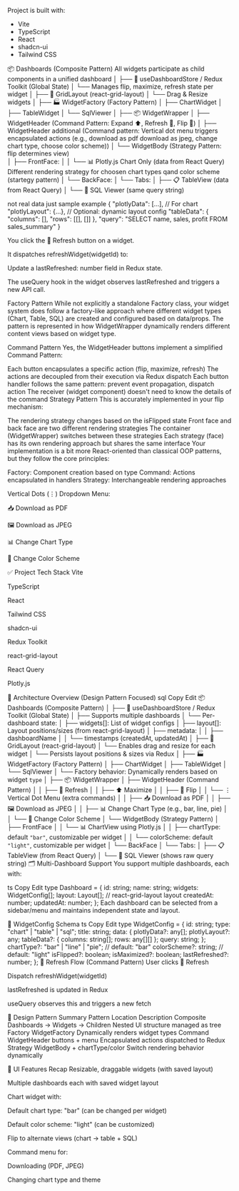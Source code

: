 Project is built with:

- Vite
- TypeScript
- React
- shadcn-ui
- Tailwind CSS

📦 Dashboards (Composite Pattern) All widgets participate as child components in a unified dashboard
│
├── 🧩 useDashboardStore / Redux Toolkit (Global State)
│   └── Manages flip, maximize, refresh state per widget
│
├── 🧱 GridLayout (react-grid-layout)
│   └── Drag & Resize widgets
│
├── 🏭 WidgetFactory (Factory Pattern)
│   ├── ChartWidget
│   ├── TableWidget
│   └── SqlViewer
│
├── 📦 WidgetWrapper
│   ├── WidgetHeader (Command Pattern: Expand ⬆️, Refresh 🔄, Flip 🔁)
│   ├── WidgetHeader additional (Command pattern: Vertical dot menu triggers encapsulated actions (e.g., download as pdf download as jpeg, change chart type, choose color scheme))
│   └── WidgetBody (Strategy Pattern: flip determines view)  
│       ├── FrontFace:
│       │    └── 📊 Plotly.js Chart Only (data from React Query) Different rendering strategy for choosen chart types qand color scheme (startegy pattern)
│       └── BackFace:
│            └── Tabs:
│                ├── 📋 TableView (data from React Query)
│                └── 🧾 SQL Viewer (same query string)

not real data just sample example 
{
  "plotlyData": [...],        // For chart
  "plotlyLayout": {...},      // Optional: dynamic layout config
  "tableData": {
    "columns": [],
    "rows": [[], []]
  },
  "query": "SELECT name, sales, profit FROM sales_summary"
}

You click the 🔄 Refresh button on a widget.

It dispatches refreshWidget(widgetId) to:

Update a lastRefreshed: number field in Redux state.

The useQuery hook in the widget observes lastRefreshed and triggers a new API call.

Factory Pattern
While not explicitly a standalone Factory class, your widget system does follow a factory-like approach where different widget types (Chart, Table, SQL) are created and configured based on data/props. The pattern is represented in how 
WidgetWrapper
 dynamically renders different content views based on widget type.

Command Pattern
Yes, the WidgetHeader buttons implement a simplified Command Pattern:

Each button encapsulates a specific action (flip, maximize, refresh)
The actions are decoupled from their execution via Redux dispatch
Each button handler follows the same pattern: prevent event propagation, dispatch action
The receiver (widget component) doesn't need to know the details of the command
Strategy Pattern
This is accurately implemented in your flip mechanism:

The rendering strategy changes based on the isFlipped state
Front face and back face are two different rendering strategies
The container (WidgetWrapper) switches between these strategies
Each strategy (face) has its own rendering approach but shares the same interface
Your implementation is a bit more React-oriented than classical OOP patterns, but they follow the core principles:

Factory: Component creation based on type
Command: Actions encapsulated in handlers
Strategy: Interchangeable rendering approaches

Vertical Dots (⋮)
Dropdown Menu:

📥 Download as PDF

🖼️ Download as JPEG

📊 Change Chart Type

🎨 Change Color Scheme

✅ Project Tech Stack
Vite

TypeScript

React

Tailwind CSS

shadcn-ui

Redux Toolkit

react-grid-layout

React Query

Plotly.js

🧠 Architecture Overview (Design Pattern Focused)
sql
Copy
Edit
📦 Dashboards (Composite Pattern)
│
├── 🧩 useDashboardStore / Redux Toolkit (Global State)
│   ├── Supports multiple dashboards
│   └── Per-dashboard state:
│       ├── widgets[]: List of widget configs
│       ├── layout[]: Layout positions/sizes (from react-grid-layout)
│       ├── metadata:
│       │    ├── dashboardName
│       │    └── timestamps (createdAt, updatedAt)
│
├── 🧱 GridLayout (react-grid-layout)
│   └── Enables drag and resize for each widget
│   └── Persists layout positions & sizes via Redux
│
├── 🏭 WidgetFactory (Factory Pattern)
│   ├── ChartWidget
│   ├── TableWidget
│   └── SqlViewer
│   └── Factory behavior: Dynamically renders based on widget `type`
│
├── 📦 WidgetWrapper
│   ├── WidgetHeader (Command Pattern)
│   │   ├── 🔄 Refresh
│   │   ├── ⬆️ Maximize
│   │   ├── 🔁 Flip
│   │   └── ⋮ Vertical Dot Menu (extra commands)
│   │        ├── 📥 Download as PDF
│   │        ├── 🖼️ Download as JPEG
│   │        ├── 📊 Change Chart Type (e.g., bar, line, pie)
│   │        └── 🎨 Change Color Scheme
│   └── WidgetBody (Strategy Pattern)
│       ├── FrontFace
│       │    └── 📊 ChartView using Plotly.js
│       │        ├── chartType: default `"bar"`, customizable per widget
│       │        └── colorScheme: default `"light"`, customizable per widget
│       └── BackFace
│            └── Tabs:
│                ├── 📋 TableView (from React Query)
│                └── 🧾 SQL Viewer (shows raw query string)
🗂️ Multi-Dashboard Support
You support multiple dashboards, each with:

ts
Copy
Edit
type Dashboard = {
  id: string;
  name: string;
  widgets: WidgetConfig[];
  layout: Layout[]; // react-grid-layout layout
  createdAt: number;
  updatedAt: number;
};
Each dashboard can be selected from a sidebar/menu and maintains independent state and layout.

🧾 WidgetConfig Schema
ts
Copy
Edit
type WidgetConfig = {
  id: string;
  type: "chart" | "table" | "sql";
  title: string;
  data: {
    plotlyData?: any[];
    plotlyLayout?: any;
    tableData?: { columns: string[]; rows: any[][] };
    query: string;
  };
  chartType?: "bar" | "line" | "pie"; // default: "bar"
  colorScheme?: string;               // default: "light"
  isFlipped?: boolean;
  isMaximized?: boolean;
  lastRefreshed?: number;
};
🔄 Refresh Flow (Command Pattern)
User clicks 🔄 Refresh

Dispatch refreshWidget(widgetId)

lastRefreshed is updated in Redux

useQuery observes this and triggers a new fetch

🧠 Design Pattern Summary
Pattern	Location	Description
Composite	Dashboards → Widgets → Children	Nested UI structure managed as tree
Factory	WidgetFactory	Dynamically renders widget types
Command	WidgetHeader buttons + menu	Encapsulated actions dispatched to Redux
Strategy	WidgetBody + chartType/color	Switch rendering behavior dynamically

🧩 UI Features Recap
Resizable, draggable widgets (with saved layout)

Multiple dashboards each with saved widget layout

Chart widget with:

Default chart type: "bar" (can be changed per widget)

Default color scheme: "light" (can be customized)

Flip to alternate views (chart → table + SQL)

Command menu for:

Downloading (PDF, JPEG)

Changing chart type and theme